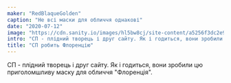 ```yaml
---
maker: "RedBlaqueGolden"
caption: "Не всі маски для обличчя однакові"
date: "2020-07-12"
image: "https://cdn.sanity.io/images/hl5bw8cj/site-content/a5256f3dc2e94bbcaa08f48cb20a072f45d1c95e-1536x1153.jpg"
intro: "СП - плідний творець і друг сайту. Як і годиться, вони зробили цю приголомшливу маску для обличчя \"Флоренція\"."
title: "СП робить Флоренцію"
---
```



СП - плідний творець і друг сайту. Як і годиться, вони зробили цю приголомшливу маску для обличчя "Флоренція".

